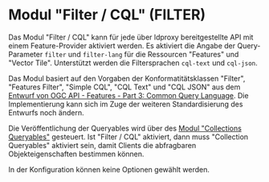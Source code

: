 # Modul "Filter / CQL" (FILTER)

Das Modul "Filter / CQL" kann für jede über ldproxy bereitgestellte API mit einem Feature-Provider aktiviert werden. Es aktiviert die Angabe der Query-Parameter `filter` und `filter-lang` für die Ressourcen "Features" und "Vector Tile". Unterstützt werden die Filtersprachen `cql-text` und `cql-json`.

Das Modul basiert auf den Vorgaben der Konformatitätsklassen "Filter", "Features Filter", "Simple CQL", "CQL Text" und "CQL JSON" aus dem [Entwurf von OGC API - Features - Part 3: Common Query Language](http://docs.opengeospatial.org/DRAFTS/19-079.html#filter-queryables). Die Implementierung kann sich im Zuge der weiteren Standardisierung des Entwurfs noch ändern.

Die Veröffentlichung der Queryables wird über des [Modul "Collections Queryables"](queryables.md) gesteuert. Ist "Filter / CQL" aktiviert, dann muss "Collection Queryables" aktiviert sein, damit Clients die abfragbaren Objekteigenschaften bestimmen können.

In der Konfiguration können keine Optionen gewählt werden.
